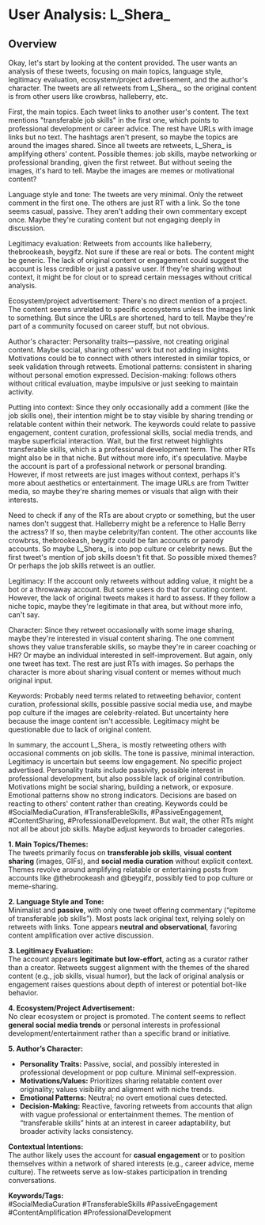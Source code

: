 # User Analysis: L_Shera_

## Overview

<think>
Okay, let's start by looking at the content provided. The user wants an analysis of these tweets, focusing on main topics, language style, legitimacy evaluation, ecosystem/project advertisement, and the author's character. The tweets are all retweets from L_Shera_, so the original content is from other users like crowbrss, halleberry, etc.

First, the main topics. Each tweet links to another user's content. The text mentions "transferable job skills" in the first one, which points to professional development or career advice. The rest have URLs with image links but no text. The hashtags aren't present, so maybe the topics are around the images shared. Since all tweets are retweets, L_Shera_ is amplifying others' content. Possible themes: job skills, maybe networking or professional branding, given the first retweet. But without seeing the images, it's hard to tell. Maybe the images are memes or motivational content?

Language style and tone: The tweets are very minimal. Only the retweet comment in the first one. The others are just RT with a link. So the tone seems casual, passive. They aren't adding their own commentary except once. Maybe they're curating content but not engaging deeply in discussion.

Legitimacy evaluation: Retweets from accounts like halleberry, thebrookeash, beygifz. Not sure if these are real or bots. The content might be generic. The lack of original content or engagement could suggest the account is less credible or just a passive user. If they're sharing without context, it might be for clout or to spread certain messages without critical analysis.

Ecosystem/project advertisement: There's no direct mention of a project. The content seems unrelated to specific ecosystems unless the images link to something. But since the URLs are shortened, hard to tell. Maybe they're part of a community focused on career stuff, but not obvious.

Author's character: Personality traits—passive, not creating original content. Maybe social, sharing others' work but not adding insights. Motivations could be to connect with others interested in similar topics, or seek validation through retweets. Emotional patterns: consistent in sharing without personal emotion expressed. Decision-making: follows others without critical evaluation, maybe impulsive or just seeking to maintain activity.

Putting into context: Since they only occasionally add a comment (like the job skills one), their intention might be to stay visible by sharing trending or relatable content within their network. The keywords could relate to passive engagement, content curation, professional skills, social media trends, and maybe superficial interaction. Wait, but the first retweet highlights transferable skills, which is a professional development term. The other RTs might also be in that niche. But without more info, it's speculative. Maybe the account is part of a professional network or personal branding. However, if most retweets are just images without context, perhaps it's more about aesthetics or entertainment. The image URLs are from Twitter media, so maybe they're sharing memes or visuals that align with their interests.

Need to check if any of the RTs are about crypto or something, but the user names don't suggest that. Halleberry might be a reference to Halle Berry the actress? If so, then maybe celebrity/fan content. The other accounts like crowbrss, thebrookeash, beygifz could be fan accounts or parody accounts. So maybe L_Shera_ is into pop culture or celebrity news. But the first tweet's mention of job skills doesn't fit that. So possible mixed themes? Or perhaps the job skills retweet is an outlier.

Legitimacy: If the account only retweets without adding value, it might be a bot or a throwaway account. But some users do that for curating content. However, the lack of original tweets makes it hard to assess. If they follow a niche topic, maybe they're legitimate in that area, but without more info, can't say.

Character: Since they retweet occasionally with some image sharing, maybe they're interested in visual content sharing. The one comment shows they value transferable skills, so maybe they're in career coaching or HR? Or maybe an individual interested in self-improvement. But again, only one tweet has text. The rest are just RTs with images. So perhaps the character is more about sharing visual content or memes without much original input.

Keywords: Probably need terms related to retweeting behavior, content curation, professional skills, possible passive social media use, and maybe pop culture if the images are celebrity-related. But uncertainty here because the image content isn't accessible. Legitimacy might be questionable due to lack of original content.

In summary, the account L_Shera_ is mostly retweeting others with occasional comments on job skills. The tone is passive, minimal interaction. Legitimacy is uncertain but seems low engagement. No specific project advertised. Personality traits include passivity, possible interest in professional development, but also possible lack of original contribution. Motivations might be social sharing, building a network, or exposure. Emotional patterns show no strong indicators. Decisions are based on reacting to others' content rather than creating. Keywords could be #SocialMediaCuration, #TransferableSkills, #PassiveEngagement, #ContentSharing, #ProfessionalDevelopment. But wait, the other RTs might not all be about job skills. Maybe adjust keywords to broader categories.
</think>

**1. Main Topics/Themes:**  
The tweets primarily focus on **transferable job skills**, **visual content sharing** (images, GIFs), and **social media curation** without explicit context. Themes revolve around amplifying relatable or entertaining posts from accounts like @thebrookeash and @beygifz, possibly tied to pop culture or meme-sharing.  

**2. Language Style and Tone:**  
Minimalist and **passive**, with only one tweet offering commentary (“epitome of transferable job skills”). Most posts lack original text, relying solely on retweets with links. Tone appears **neutral and observational**, favoring content amplification over active discussion.  

**3. Legitimacy Evaluation:**  
The account appears **legitimate but low-effort**, acting as a curator rather than a creator. Retweets suggest alignment with the themes of the shared content (e.g., job skills, visual humor), but the lack of original analysis or engagement raises questions about depth of interest or potential bot-like behavior.  

**4. Ecosystem/Project Advertisement:**  
No clear ecosystem or project is promoted. The content seems to reflect **general social media trends** or personal interests in professional development/entertainment rather than a specific brand or initiative.  

**5. Author’s Character:**  
- **Personality Traits:** Passive, social, and possibly interested in professional development or pop culture. Minimal self-expression.  
- **Motivations/Values:** Prioritizes sharing relatable content over originality; values visibility and alignment with niche trends.  
- **Emotional Patterns:** Neutral; no overt emotional cues detected.  
- **Decision-Making:** Reactive, favoring retweets from accounts that align with vague professional or entertainment themes. The mention of “transferable skills” hints at an interest in career adaptability, but broader activity lacks consistency.  

**Contextual Intentions:**  
The author likely uses the account for **casual engagement** or to position themselves within a network of shared interests (e.g., career advice, meme culture). The retweets serve as low-stakes participation in trending conversations.  

**Keywords/Tags:**  
#SocialMediaCuration #TransferableSkills #PassiveEngagement #ContentAmplification #ProfessionalDevelopment